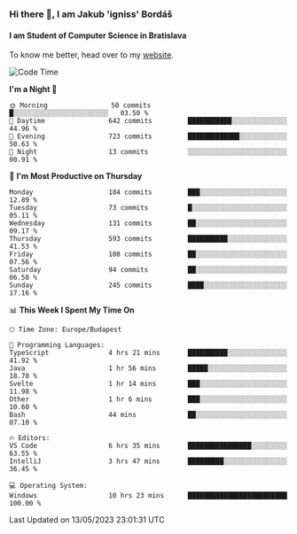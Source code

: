 ### Hi there 👋, I am Jakub 'igniss' Bordáš

#### I am Student of Computer Science in Bratislava
To know me better, head over to my [website](https://bordas.sk).


<!--START_SECTION:waka-->
![Code Time](http://img.shields.io/badge/Code%20Time-1%2C156%20hrs%2047%20mins-blue)

**I'm a Night 🦉** 

```text
🌞 Morning                50 commits          █░░░░░░░░░░░░░░░░░░░░░░░░   03.50 % 
🌆 Daytime                642 commits         ███████████░░░░░░░░░░░░░░   44.96 % 
🌃 Evening                723 commits         █████████████░░░░░░░░░░░░   50.63 % 
🌙 Night                  13 commits          ░░░░░░░░░░░░░░░░░░░░░░░░░   00.91 % 
```
📅 **I'm Most Productive on Thursday** 

```text
Monday                   184 commits         ███░░░░░░░░░░░░░░░░░░░░░░   12.89 % 
Tuesday                  73 commits          █░░░░░░░░░░░░░░░░░░░░░░░░   05.11 % 
Wednesday                131 commits         ██░░░░░░░░░░░░░░░░░░░░░░░   09.17 % 
Thursday                 593 commits         ██████████░░░░░░░░░░░░░░░   41.53 % 
Friday                   108 commits         ██░░░░░░░░░░░░░░░░░░░░░░░   07.56 % 
Saturday                 94 commits          ██░░░░░░░░░░░░░░░░░░░░░░░   06.58 % 
Sunday                   245 commits         ████░░░░░░░░░░░░░░░░░░░░░   17.16 % 
```


📊 **This Week I Spent My Time On** 

```text
🕑︎ Time Zone: Europe/Budapest

💬 Programming Languages: 
TypeScript               4 hrs 21 mins       ██████████░░░░░░░░░░░░░░░   41.92 % 
Java                     1 hr 56 mins        █████░░░░░░░░░░░░░░░░░░░░   18.70 % 
Svelte                   1 hr 14 mins        ███░░░░░░░░░░░░░░░░░░░░░░   11.98 % 
Other                    1 hr 6 mins         ███░░░░░░░░░░░░░░░░░░░░░░   10.60 % 
Bash                     44 mins             ██░░░░░░░░░░░░░░░░░░░░░░░   07.10 % 

🔥 Editors: 
VS Code                  6 hrs 35 mins       ████████████████░░░░░░░░░   63.55 % 
IntelliJ                 3 hrs 47 mins       █████████░░░░░░░░░░░░░░░░   36.45 % 

💻 Operating System: 
Windows                  10 hrs 23 mins      █████████████████████████   100.00 % 
```


 Last Updated on 13/05/2023 23:01:31 UTC
<!--END_SECTION:waka-->
